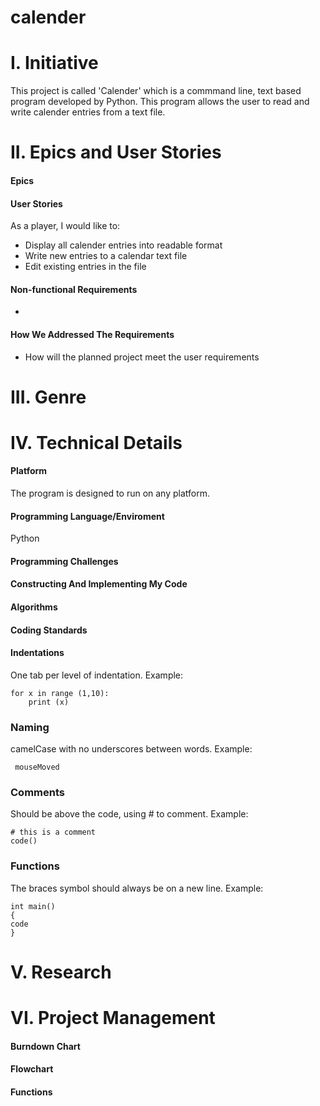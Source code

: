 # calender

# I. Initiative
This project is called 'Calender' which is a commmand line, text based program developed by Python. This program allows the user to read and write calender entries from a text file. 

# II. Epics and User Stories
#### Epics

#### User Stories
As a player, I would like to:
- Display all calender entries into readable format
- Write new entries to a calendar text file
- Edit existing entries in the file

#### Non-functional Requirements
- 
#### How We Addressed The Requirements
- How will the planned project meet the user requirements
# III. Genre
# IV. Technical Details
#### Platform
The program is designed to run on any platform.
#### Programming Language/Enviroment
Python
#### Programming Challenges
#### Constructing And Implementing My Code
#### Algorithms
#### Coding Standards
#### Indentations
One tab per level of indentation.
Example:
```
for x in range (1,10):
    print (x)
```
### Naming
camelCase with no underscores between words.
Example:
```
 mouseMoved
```
### Comments
Should be above the code, using # to comment.
Example:
```
# this is a comment   
code() 
```
### Functions
The braces symbol should always be on a new line.
Example:
```
int main() 
{
code
}
```
# V. Research
# VI. Project Management
#### Burndown Chart
#### Flowchart
#### Functions
